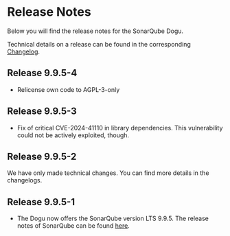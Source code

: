 # Release Notes

Below you will find the release notes for the SonarQube Dogu. 

Technical details on a release can be found in the corresponding [Changelog](https://docs.cloudogu.com/en/docs/dogus/sonar/CHANGELOG/).

## Release 9.9.5-4
- Relicense own code to AGPL-3-only

## Release 9.9.5-3
* Fix of critical CVE-2024-41110 in library dependencies. This vulnerability could not be actively exploited, though.

## Release 9.9.5-2

We have only made technical changes. You can find more details in the changelogs.

## Release 9.9.5-1

* The Dogu now offers the SonarQube version LTS 9.9.5. The release notes of SonarQube can be found [here](https://docs.sonarsource.com/sonarqube/latest/setup-and-upgrade/release-upgrade-notes/#release-9.9-upgrade-notes).